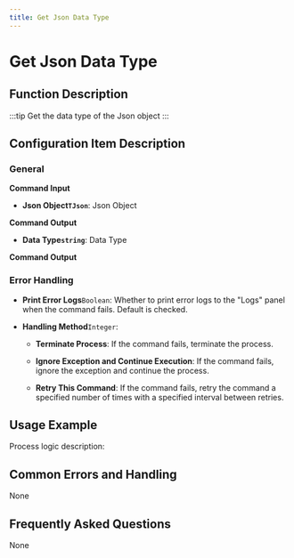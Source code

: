 ```yaml
---
title: Get Json Data Type
---
```


# Get Json Data Type

## Function Description

:::tip 
Get the data type of the Json object
:::

## Configuration Item Description

### General

**Command Input**

- **Json Object`TJson`**: Json Object


**Command Output**

- **Data Type`string`**: Data Type


**Command Output**

### Error Handling

- **Print Error Logs**`Boolean`: Whether to print error logs to the "Logs" panel when the command fails. Default is checked. 

- **Handling Method**`Integer`:

    - **Terminate Process**: If the command fails, terminate the process.

    - **Ignore Exception and Continue Execution**: If the command fails, ignore the exception and continue the process.

    - **Retry This Command**: If the command fails, retry the command a specified number of times with a specified interval between retries.

## Usage Example

Process logic description:

## Common Errors and Handling

None

## Frequently Asked Questions

None

